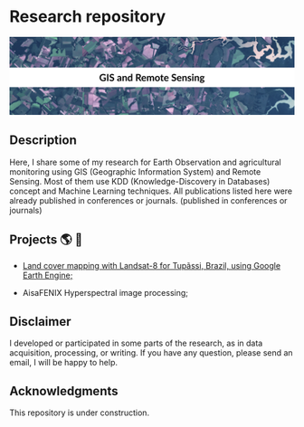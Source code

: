 # Research repository
![image](./truecolor_banner.png)

## Description
Here, I share some of my research for Earth Observation and agricultural monitoring using GIS (Geographic Information System) and Remote Sensing. Most of them use KDD (Knowledge-Discovery in Databases) concept and Machine Learning techniques. All publications listed here were already published in conferences or journals.
(published in conferences or journals)


## Projects :earth_americas: :satellite:

*  [Land cover mapping with Landsat-8 for Tupãssi, Brazil, using Google Earth Engine;](https://github.com/cavalcante-l/GIS/tree/master/Google_Earth_Engine/Tupassi)
 
*  AisaFENIX Hyperspectral image processing; 

## Disclaimer 
I developed or participated in some parts of the research, as in data acquisition, processing, or writing. If you have any question, please send an email, I will be happy to help. 

## Acknowledgments
This repository is under construction.